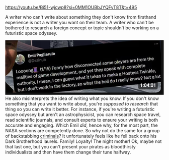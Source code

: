 https://youtu.be/Bi51-wjcwp8?si=0MM1OUBbJYQFvT8T&t=495

A writer who can't write about something they don't know from firsthand experience is not a writer you want on their team. A writer who can't be bothered to research a foreign concept or topic shouldn't be working on a futuristic space odyssey.

![Screenshot-2025-05-15-at-13.31.29](../Images/Screenshot-2025-05-15-at-13.31.29.png)
He also misinterprets the idea of writing what you know. If you don't know something that you want to write about, you're *supposed to research* that thing so you can write it better. For instance, if you're writing a futuristic space odyssey but aren't an astrophysicist, you can research space travel, read scientific journals, and consult experts to ensure your writing is both accurate and engaging. Which Emil *did*, hence why, for the most part, the NASA sections are competently done. So why not do the same for a group of backstabbing [criminals](../Factions/Crimson_Fleet.md)? 
It unfortunately feels like he fell back onto his Dark Brotherhood laurels. Family! Loyalty! The night mother! Ok, maybe not that last one, but you can't present your pirates as bloodthirsty individualists and then have them change their tune halfway. 


